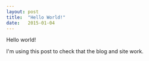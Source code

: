 ```yaml
---
layout: post
title:  "Hello World!"
date:   2015-01-04
---
```

Hello world!

I'm using this post to check that the blog and site work.
